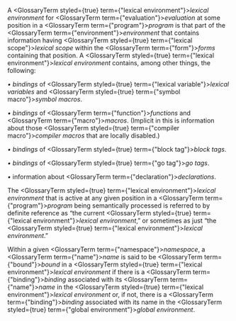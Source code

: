  



A <GlossaryTerm styled={true} term={"lexical environment"}><i>lexical environment</i></GlossaryTerm> for <GlossaryTerm  term={"evaluation"}><i>evaluation</i></GlossaryTerm> at some position in a <GlossaryTerm  term={"program"}><i>program</i></GlossaryTerm> is that part of the <GlossaryTerm  term={"environment"}><i>environment</i></GlossaryTerm> that contains information having <GlossaryTerm styled={true} term={"lexical scope"}><i>lexical scope</i></GlossaryTerm> within the <GlossaryTerm  term={"form"}><i>forms</i></GlossaryTerm> containing that position. A <GlossaryTerm styled={true} term={"lexical environment"}><i>lexical environment</i></GlossaryTerm> contains, among other things, the following: 



*• bindings* of <GlossaryTerm styled={true} term={"lexical variable"}><i>lexical variables</i></GlossaryTerm> and <GlossaryTerm styled={true} term={"symbol macro"}><i>symbol macros</i></GlossaryTerm>. 



*• bindings* of <GlossaryTerm  term={"function"}><i>functions</i></GlossaryTerm> and <GlossaryTerm  term={"macro"}><i>macros</i></GlossaryTerm>. (Implicit in this is information about those <GlossaryTerm styled={true} term={"compiler macro"}><i>compiler macros</i></GlossaryTerm> that are locally disabled.) 



*• bindings* of <GlossaryTerm styled={true} term={"block tag"}><i>block tags</i></GlossaryTerm>. 



*• bindings* of <GlossaryTerm styled={true} term={"go tag"}><i>go tags</i></GlossaryTerm>. 



*•* information about <GlossaryTerm  term={"declaration"}><i>declarations</i></GlossaryTerm>. 



The <GlossaryTerm styled={true} term={"lexical environment"}><i>lexical environment</i></GlossaryTerm> that is active at any given position in a <GlossaryTerm  term={"program"}><i>program</i></GlossaryTerm> being semantically processed is referred to by definite reference as “the current <GlossaryTerm styled={true} term={"lexical environment"}><i>lexical environment</i></GlossaryTerm>,” or sometimes as just “the <GlossaryTerm styled={true} term={"lexical environment"}><i>lexical environment</i></GlossaryTerm>.” 



Within a given <GlossaryTerm  term={"namespace"}><i>namespace</i></GlossaryTerm>, a <GlossaryTerm  term={"name"}><i>name</i></GlossaryTerm> is said to be <GlossaryTerm  term={"bound"}><i>bound</i></GlossaryTerm> in a <GlossaryTerm styled={true} term={"lexical environment"}><i>lexical environment</i></GlossaryTerm> if there is a <GlossaryTerm  term={"binding"}><i>binding</i></GlossaryTerm> associated with its <GlossaryTerm  term={"name"}><i>name</i></GlossaryTerm> in the <GlossaryTerm styled={true} term={"lexical environment"}><i>lexical environment</i></GlossaryTerm> or, if not, there is a <GlossaryTerm  term={"binding"}><i>binding</i></GlossaryTerm> associated with its name in the <GlossaryTerm styled={true} term={"global environment"}><i>global environment</i></GlossaryTerm>.  







